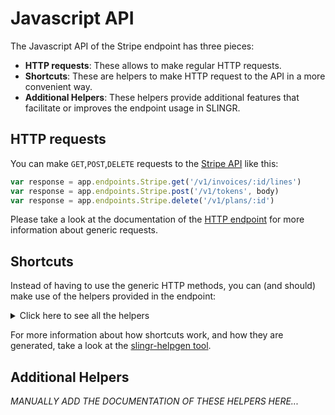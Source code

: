 # Javascript API

The Javascript API of the Stripe endpoint has three pieces:

- **HTTP requests**: These allows to make regular HTTP requests.
- **Shortcuts**: These are helpers to make HTTP request to the API in a more convenient way.
- **Additional Helpers**: These helpers provide additional features that facilitate or improves the endpoint usage in SLINGR.

## HTTP requests
You can make `GET`,`POST`,`DELETE` requests to the [Stripe API](API_URL_HERE) like this:
```javascript
var response = app.endpoints.Stripe.get('/v1/invoices/:id/lines')
var response = app.endpoints.Stripe.post('/v1/tokens', body)
var response = app.endpoints.Stripe.delete('/v1/plans/:id')
```

Please take a look at the documentation of the [HTTP endpoint](https://github.com/slingr-stack/http-endpoint#javascript-api)
for more information about generic requests.

## Shortcuts

Instead of having to use the generic HTTP methods, you can (and should) make use of the helpers provided in the endpoint:
<details>
    <summary>Click here to see all the helpers</summary>

<br>

* API URL: '/v1/balance'
* HTTP Method: 'GET'
* More info: https://stripe.com/docs/api/balance
```javascript
app.endpoints.Stripe.coreResources.balance.get()
```
---
* API URL: '/v1/balance_transactions/:id'
* HTTP Method: 'GET'
```javascript
app.endpoints.Stripe.coreResources.balanceTransactions.get(id)
```
---
* API URL: '/v1/balance_transactions'
* HTTP Method: 'GET'
```javascript
app.endpoints.Stripe.coreResources.balanceTransactions.get()
```
---
* API URL: '/v1/charges/:id'
* HTTP Method: 'GET'
```javascript
app.endpoints.Stripe.coreResources.charges.get(id)
```
---
* API URL: '/v1/charges'
* HTTP Method: 'GET'
```javascript
app.endpoints.Stripe.coreResources.charges.get()
```
---
* API URL: '/v1/customers/:id'
* HTTP Method: 'GET'
```javascript
app.endpoints.Stripe.coreResources.customers.get(id)
```
---
* API URL: '/v1/customers'
* HTTP Method: 'GET'
```javascript
app.endpoints.Stripe.coreResources.customers.get()
```
---
* API URL: '/v1/disputes/:id'
* HTTP Method: 'GET'
```javascript
app.endpoints.Stripe.coreResources.disputes.get(id)
```
---
* API URL: '/v1/disputes'
* HTTP Method: 'GET'
```javascript
app.endpoints.Stripe.coreResources.disputes.get()
```
---
* API URL: '/v1/events/:id'
* HTTP Method: 'GET'
```javascript
app.endpoints.Stripe.coreResources.events.get(id)
```
---
* API URL: '/v1/events'
* HTTP Method: 'GET'
```javascript
app.endpoints.Stripe.coreResources.events.get()
```
---
* API URL: '/v1/files/:id'
* HTTP Method: 'GET'
```javascript
app.endpoints.Stripe.coreResources.files.get(id)
```
---
* API URL: '/v1/files'
* HTTP Method: 'GET'
```javascript
app.endpoints.Stripe.coreResources.files.get()
```
---
* API URL: '/v1/file_links/:id'
* HTTP Method: 'GET'
```javascript
app.endpoints.Stripe.coreResources.fileLinks.get(id)
```
---
* API URL: '/v1/file_links'
* HTTP Method: 'GET'
```javascript
app.endpoints.Stripe.coreResources.fileLinks.get()
```
---
* API URL: '/v1/payment_intents/:id'
* HTTP Method: 'GET'
```javascript
app.endpoints.Stripe.coreResources.paymentIntents.get(id)
```
---
* API URL: '/v1/payment_intents'
* HTTP Method: 'GET'
```javascript
app.endpoints.Stripe.coreResources.paymentIntents.get()
```
---
* API URL: '/v1/setup_intents/:id'
* HTTP Method: 'GET'
```javascript
app.endpoints.Stripe.coreResources.setupIntents.get(id)
```
---
* API URL: '/v1/setup_intents'
* HTTP Method: 'GET'
```javascript
app.endpoints.Stripe.coreResources.setupIntents.get()
```
---
* API URL: '/v1/payouts/:id'
* HTTP Method: 'GET'
```javascript
app.endpoints.Stripe.coreResources.payouts.get(id)
```
---
* API URL: '/v1/payouts'
* HTTP Method: 'GET'
```javascript
app.endpoints.Stripe.coreResources.payouts.get()
```
---
* API URL: '/v1/products/:id'
* HTTP Method: 'GET'
```javascript
app.endpoints.Stripe.coreResources.products.get(id)
```
---
* API URL: '/v1/products'
* HTTP Method: 'GET'
```javascript
app.endpoints.Stripe.coreResources.products.get()
```
---
* API URL: '/v1/refunds/:id'
* HTTP Method: 'GET'
```javascript
app.endpoints.Stripe.coreResources.refunds.get(id)
```
---
* API URL: '/v1/refunds'
* HTTP Method: 'GET'
```javascript
app.endpoints.Stripe.coreResources.refunds.get()
```
---
* API URL: '/v1/tokens/:id'
* HTTP Method: 'GET'
```javascript
app.endpoints.Stripe.coreResources.tokens.get(id)
```
---
* API URL: '/v1/payment_methods/:id'
* HTTP Method: 'GET'
```javascript
app.endpoints.Stripe.paymentMethods.paymentMethods.get(id)
```
---
* API URL: '/v1/payment_methods'
* HTTP Method: 'GET'
```javascript
app.endpoints.Stripe.paymentMethods.paymentMethods.get()
```
---
* API URL: '/v1/customers/:id/sources/:id'
* HTTP Method: 'GET'
```javascript
app.endpoints.Stripe.paymentMethods.customers.sources.get(id, id)
```
---
* API URL: '/v1/customers/:id/sources?object=card'
* HTTP Method: 'GET'
```javascript
app.endpoints.Stripe.paymentMethods.customers.sources.get(id)
```
---
* API URL: '/v1/sources/:id'
* HTTP Method: 'GET'
```javascript
app.endpoints.Stripe.paymentMethods.sources.get(id)
```
---
* API URL: '/v1/checkout/sessions/:id'
* HTTP Method: 'GET'
```javascript
app.endpoints.Stripe.checkout.checkout.sessions.get(id)
```
---
* API URL: '/v1/coupons/:id'
* HTTP Method: 'GET'
```javascript
app.endpoints.Stripe.billing.coupons.get(id)
```
---
* API URL: '/v1/coupons'
* HTTP Method: 'GET'
```javascript
app.endpoints.Stripe.billing.coupons.get()
```
---
* API URL: '/v1/credit_notes/:id'
* HTTP Method: 'GET'
```javascript
app.endpoints.Stripe.billing.creditNotes.get(id)
```
---
* API URL: '/v1/credit_notes'
* HTTP Method: 'GET'
```javascript
app.endpoints.Stripe.billing.creditNotes.get()
```
---
* API URL: '/v1/customers/:customer/balance_transactions/:transaction'
* HTTP Method: 'GET'
```javascript
app.endpoints.Stripe.billing.customers.balanceTransactions.get(customer, transaction)
```
---
* API URL: '/v1/customers/:customer/balance_transactions'
* HTTP Method: 'GET'
```javascript
app.endpoints.Stripe.billing.customers.balanceTransactions.get(customer)
```
---
* API URL: '/v1/customers/:id/tax_ids/:id'
* HTTP Method: 'GET'
```javascript
app.endpoints.Stripe.billing.customers.taxIds.get(id, id)
```
---
* API URL: '/v1/customers/:id/tax_ids'
* HTTP Method: 'GET'
```javascript
app.endpoints.Stripe.billing.customers.taxIds.get(id)
```
---
* API URL: '/v1/invoices/:id'
* HTTP Method: 'GET'
```javascript
app.endpoints.Stripe.billing.invoices.get(id)
```
---
* API URL: '/v1/invoices/:id/lines'
* HTTP Method: 'GET'
```javascript
app.endpoints.Stripe.billing.invoices.lines.get(id)
```
---
* API URL: '/v1/invoices/upcoming'
* HTTP Method: 'GET'
```javascript
app.endpoints.Stripe.billing.invoices.upcoming.get()
```
---
* API URL: '/v1/invoices/upcoming/lines'
* HTTP Method: 'GET'
```javascript
app.endpoints.Stripe.billing.invoices.upcoming.lines.get()
```
---
* API URL: '/v1/invoices'
* HTTP Method: 'GET'
```javascript
app.endpoints.Stripe.billing.invoices.get()
```
---
* API URL: '/v1/invoiceitems/:id'
* HTTP Method: 'GET'
```javascript
app.endpoints.Stripe.billing.invoiceitems.get(id)
```
---
* API URL: '/v1/invoiceitems'
* HTTP Method: 'GET'
```javascript
app.endpoints.Stripe.billing.invoiceitems.get()
```
---
* API URL: '/v1/plans/:id'
* HTTP Method: 'GET'
```javascript
app.endpoints.Stripe.billing.plans.get(id)
```
---
* API URL: '/v1/plans'
* HTTP Method: 'GET'
```javascript
app.endpoints.Stripe.billing.plans.get()
```
---
* API URL: '/v1/products/:id'
* HTTP Method: 'GET'
```javascript
app.endpoints.Stripe.billing.products.get(id)
```
---
* API URL: '/v1/products'
* HTTP Method: 'GET'
```javascript
app.endpoints.Stripe.billing.products.get()
```
---
* API URL: '/v1/subscriptions/:id'
* HTTP Method: 'GET'
```javascript
app.endpoints.Stripe.billing.subscriptions.get(id)
```
---
* API URL: '/v1/subscriptions'
* HTTP Method: 'GET'
```javascript
app.endpoints.Stripe.billing.subscriptions.get()
```
---
* API URL: '/v1/subscription_items/:id'
* HTTP Method: 'GET'
```javascript
app.endpoints.Stripe.billing.subscriptionItems.get(id)
```
---
* API URL: '/v1/subscription_items'
* HTTP Method: 'GET'
```javascript
app.endpoints.Stripe.billing.subscriptionItems.get()
```
---
* API URL: '/v1/subscription_schedules/:id'
* HTTP Method: 'GET'
```javascript
app.endpoints.Stripe.billing.subscriptionSchedules.get(id)
```
---
* API URL: '/v1/subscription_schedules'
* HTTP Method: 'GET'
```javascript
app.endpoints.Stripe.billing.subscriptionSchedules.get()
```
---
* API URL: '/v1/tax_rates/:id'
* HTTP Method: 'GET'
```javascript
app.endpoints.Stripe.billing.taxRates.get(id)
```
---
* API URL: '/v1/tax_rates'
* HTTP Method: 'GET'
```javascript
app.endpoints.Stripe.billing.taxRates.get()
```
---
* API URL: '/v1/subscription_items/:id/usage_record_summaries'
* HTTP Method: 'GET'
```javascript
app.endpoints.Stripe.billing.subscriptionItems.usageRecordSummaries.get(id)
```
---
* API URL: '/v1/accounts/:id'
* HTTP Method: 'GET'
```javascript
app.endpoints.Stripe.connect.accounts.get(id)
```
---
* API URL: '/v1/accounts'
* HTTP Method: 'GET'
```javascript
app.endpoints.Stripe.connect.accounts.get()
```
---
* API URL: '/v1/application_fees/:id'
* HTTP Method: 'GET'
```javascript
app.endpoints.Stripe.connect.applicationFees.get(id)
```
---
* API URL: '/v1/application_fees'
* HTTP Method: 'GET'
```javascript
app.endpoints.Stripe.connect.applicationFees.get()
```
---
* API URL: '/v1/application_fees/:id/refunds/:id'
* HTTP Method: 'GET'
```javascript
app.endpoints.Stripe.connect.applicationFees.refunds.get(id, id)
```
---
* API URL: '/v1/application_fees/:id/refunds'
* HTTP Method: 'GET'
```javascript
app.endpoints.Stripe.connect.applicationFees.refunds.get(id)
```
---
* API URL: '/v1/accounts/:id/capabilities'
* HTTP Method: 'GET'
```javascript
app.endpoints.Stripe.connect.accounts.capabilities.get(id)
```
---
* API URL: '/v1/country_specs'
* HTTP Method: 'GET'
```javascript
app.endpoints.Stripe.connect.countrySpecs.get()
```
---
* API URL: '/v1/country_specs/:id'
* HTTP Method: 'GET'
```javascript
app.endpoints.Stripe.connect.countrySpecs.get(id)
```
---
* API URL: '/v1/accounts/:id/external_accounts/:id'
* HTTP Method: 'GET'
```javascript
app.endpoints.Stripe.connect.accounts.externalAccounts.get(id, id)
```
---
* API URL: '/v1/accounts/:id/external_accounts?object=bank_account'
* HTTP Method: 'GET'
```javascript
app.endpoints.Stripe.connect.accounts.externalAccounts.get(id)
```
---
* API URL: '/v1/accounts/:id/external_accounts/:id'
* HTTP Method: 'GET'
```javascript
app.endpoints.Stripe.connect.accounts.externalAccounts.get(id, id)
```
---
* API URL: '/v1/accounts/:id/external_accounts?object=card'
* HTTP Method: 'GET'
```javascript
app.endpoints.Stripe.connect.accounts.externalAccounts.get(id)
```
---
* API URL: '/v1/topups/:id'
* HTTP Method: 'GET'
```javascript
app.endpoints.Stripe.connect.topups.get(id)
```
---
* API URL: '/v1/topups'
* HTTP Method: 'GET'
```javascript
app.endpoints.Stripe.connect.topups.get()
```
---
* API URL: '/v1/transfers/:id'
* HTTP Method: 'GET'
```javascript
app.endpoints.Stripe.connect.transfers.get(id)
```
---
* API URL: '/v1/transfers'
* HTTP Method: 'GET'
```javascript
app.endpoints.Stripe.connect.transfers.get()
```
---
* API URL: '/v1/transfers/:id/reversals/:id'
* HTTP Method: 'GET'
```javascript
app.endpoints.Stripe.connect.transfers.reversals.get(id, id)
```
---
* API URL: '/v1/transfers/:id/reversals'
* HTTP Method: 'GET'
```javascript
app.endpoints.Stripe.connect.transfers.reversals.get(id)
```
---
* API URL: '/v1/radar/early_fraud_warnings/:id'
* HTTP Method: 'GET'
```javascript
app.endpoints.Stripe.fraud.radar.earlyFraudWarnings.get(id)
```
---
* API URL: '/v1/radar/early_fraud_warnings'
* HTTP Method: 'GET'
```javascript
app.endpoints.Stripe.fraud.radar.earlyFraudWarnings.get()
```
---
* API URL: '/v1/reviews/:id'
* HTTP Method: 'GET'
```javascript
app.endpoints.Stripe.fraud.reviews.get(id)
```
---
* API URL: '/v1/reviews'
* HTTP Method: 'GET'
```javascript
app.endpoints.Stripe.fraud.reviews.get()
```
---
* API URL: '/v1/radar/value_lists/:id'
* HTTP Method: 'GET'
```javascript
app.endpoints.Stripe.fraud.radar.valueLists.get(id)
```
---
* API URL: '/v1/radar/value_lists'
* HTTP Method: 'GET'
```javascript
app.endpoints.Stripe.fraud.radar.valueLists.get()
```
---
* API URL: '/v1/radar/value_list_items/:id'
* HTTP Method: 'GET'
```javascript
app.endpoints.Stripe.fraud.radar.valueListItems.get(id)
```
---
* API URL: '/v1/radar/value_list_items'
* HTTP Method: 'GET'
```javascript
app.endpoints.Stripe.fraud.radar.valueListItems.get()
```
---
* API URL: '/v1/issuing/authorizations/:id'
* HTTP Method: 'GET'
```javascript
app.endpoints.Stripe.issuing.issuing.authorizations.get(id)
```
---
* API URL: '/v1/issuing/authorizations'
* HTTP Method: 'GET'
```javascript
app.endpoints.Stripe.issuing.issuing.authorizations.get()
```
---
* API URL: '/v1/issuing/cardholders/:id'
* HTTP Method: 'GET'
```javascript
app.endpoints.Stripe.issuing.issuing.cardholders.get(id)
```
---
* API URL: '/v1/issuing/cardholders'
* HTTP Method: 'GET'
```javascript
app.endpoints.Stripe.issuing.issuing.cardholders.get()
```
---
* API URL: '/v1/issuing/cards/:id'
* HTTP Method: 'GET'
```javascript
app.endpoints.Stripe.issuing.issuing.cards.get(id)
```
---
* API URL: '/v1/issuing/cards/:id/details'
* HTTP Method: 'GET'
```javascript
app.endpoints.Stripe.issuing.issuing.cards.details.get(id)
```
---
* API URL: '/v1/issuing/cards'
* HTTP Method: 'GET'
```javascript
app.endpoints.Stripe.issuing.issuing.cards.get()
```
---
* API URL: '/v1/issuing/disputes/:id'
* HTTP Method: 'GET'
```javascript
app.endpoints.Stripe.issuing.issuing.disputes.get(id)
```
---
* API URL: '/v1/issuing/disputes'
* HTTP Method: 'GET'
```javascript
app.endpoints.Stripe.issuing.issuing.disputes.get()
```
---
* API URL: '/v1/issuing/transactions/:id'
* HTTP Method: 'GET'
```javascript
app.endpoints.Stripe.issuing.issuing.transactions.get(id)
```
---
* API URL: '/v1/issuing/transactions'
* HTTP Method: 'GET'
```javascript
app.endpoints.Stripe.issuing.issuing.transactions.get()
```
---
* API URL: '/v1/terminal/locations/:id'
* HTTP Method: 'GET'
```javascript
app.endpoints.Stripe.terminal.terminal.locations.get(id)
```
---
* API URL: '/v1/terminal/locations'
* HTTP Method: 'GET'
```javascript
app.endpoints.Stripe.terminal.terminal.locations.get()
```
---
* API URL: '/v1/terminal/readers/:id'
* HTTP Method: 'GET'
```javascript
app.endpoints.Stripe.terminal.terminal.readers.get(id)
```
---
* API URL: '/v1/terminal/readers'
* HTTP Method: 'GET'
```javascript
app.endpoints.Stripe.terminal.terminal.readers.get()
```
---
* API URL: '/v1/orders/:id'
* HTTP Method: 'GET'
```javascript
app.endpoints.Stripe.orders.orders.get(id)
```
---
* API URL: '/v1/orders'
* HTTP Method: 'GET'
```javascript
app.endpoints.Stripe.orders.orders.get()
```
---
* API URL: '/v1/order_returns/:id'
* HTTP Method: 'GET'
```javascript
app.endpoints.Stripe.orders.orderReturns.get(id)
```
---
* API URL: '/v1/order_returns'
* HTTP Method: 'GET'
```javascript
app.endpoints.Stripe.orders.orderReturns.get()
```
---
* API URL: '/v1/skus/:id'
* HTTP Method: 'GET'
```javascript
app.endpoints.Stripe.orders.skus.get(id)
```
---
* API URL: '/v1/skus'
* HTTP Method: 'GET'
```javascript
app.endpoints.Stripe.orders.skus.get()
```
---
* API URL: '/v1/sigma/scheduled_query_runs/:id'
* HTTP Method: 'GET'
```javascript
app.endpoints.Stripe.sigma.sigma.scheduledQueryRuns.get(id)
```
---
* API URL: '/v1/sigma/scheduled_query_runs'
* HTTP Method: 'GET'
```javascript
app.endpoints.Stripe.sigma.sigma.scheduledQueryRuns.get()
```
---
* API URL: '/v1/webhook_endpoints/:id'
* HTTP Method: 'GET'
```javascript
app.endpoints.Stripe.webhooks.webhookEndpoints.get(id)
```
---
* API URL: '/v1/webhook_endpoints'
* HTTP Method: 'GET'
```javascript
app.endpoints.Stripe.webhooks.webhookEndpoints.get()
```
---
* API URL: '/v1/charges'
* HTTP Method: 'POST'
```javascript
app.endpoints.Stripe.coreResources.charges.post(body)
```
---
* API URL: '/v1/charges/:id'
* HTTP Method: 'POST'
```javascript
app.endpoints.Stripe.coreResources.charges.post(id, body)
```
---
* API URL: '/v1/charges/:id/capture'
* HTTP Method: 'POST'
```javascript
app.endpoints.Stripe.coreResources.charges.capture.post(id, body)
```
---
* API URL: '/v1/customers'
* HTTP Method: 'POST'
```javascript
app.endpoints.Stripe.coreResources.customers.post(body)
```
---
* API URL: '/v1/customers/:id'
* HTTP Method: 'POST'
```javascript
app.endpoints.Stripe.coreResources.customers.post(id, body)
```
---
* API URL: '/v1/disputes/:id'
* HTTP Method: 'POST'
```javascript
app.endpoints.Stripe.coreResources.disputes.post(id, body)
```
---
* API URL: '/v1/disputes/:id/close'
* HTTP Method: 'POST'
```javascript
app.endpoints.Stripe.coreResources.disputes.close.post(id, body)
```
---
* API URL: '/v1/file_links'
* HTTP Method: 'POST'
```javascript
app.endpoints.Stripe.coreResources.fileLinks.post(body)
```
---
* API URL: '/v1/file_links/:id'
* HTTP Method: 'POST'
```javascript
app.endpoints.Stripe.coreResources.fileLinks.post(id, body)
```
---
* API URL: '/v1/payment_intents'
* HTTP Method: 'POST'
```javascript
app.endpoints.Stripe.coreResources.paymentIntents.post(body)
```
---
* API URL: '/v1/payment_intents/:id'
* HTTP Method: 'POST'
```javascript
app.endpoints.Stripe.coreResources.paymentIntents.post(id, body)
```
---
* API URL: '/v1/payment_intents/:id/confirm'
* HTTP Method: 'POST'
```javascript
app.endpoints.Stripe.coreResources.paymentIntents.confirm.post(id, body)
```
---
* API URL: '/v1/payment_intents/:id/capture'
* HTTP Method: 'POST'
```javascript
app.endpoints.Stripe.coreResources.paymentIntents.capture.post(id, body)
```
---
* API URL: '/v1/payment_intents/:id/cancel'
* HTTP Method: 'POST'
```javascript
app.endpoints.Stripe.coreResources.paymentIntents.cancel.post(id, body)
```
---
* API URL: '/v1/setup_intents'
* HTTP Method: 'POST'
```javascript
app.endpoints.Stripe.coreResources.setupIntents.post(body)
```
---
* API URL: '/v1/setup_intents/:id'
* HTTP Method: 'POST'
```javascript
app.endpoints.Stripe.coreResources.setupIntents.post(id, body)
```
---
* API URL: '/v1/setup_intents/:id/confirm'
* HTTP Method: 'POST'
```javascript
app.endpoints.Stripe.coreResources.setupIntents.confirm.post(id, body)
```
---
* API URL: '/v1/setup_intents/:id/cancel'
* HTTP Method: 'POST'
```javascript
app.endpoints.Stripe.coreResources.setupIntents.cancel.post(id, body)
```
---
* API URL: '/v1/payouts'
* HTTP Method: 'POST'
```javascript
app.endpoints.Stripe.coreResources.payouts.post(body)
```
---
* API URL: '/v1/payouts/:id'
* HTTP Method: 'POST'
```javascript
app.endpoints.Stripe.coreResources.payouts.post(id, body)
```
---
* API URL: '/v1/payouts/:id/cancel'
* HTTP Method: 'POST'
```javascript
app.endpoints.Stripe.coreResources.payouts.cancel.post(id, body)
```
---
* API URL: '/v1/products'
* HTTP Method: 'POST'
```javascript
app.endpoints.Stripe.coreResources.products.post(body)
```
---
* API URL: '/v1/products/:id'
* HTTP Method: 'POST'
```javascript
app.endpoints.Stripe.coreResources.products.post(id, body)
```
---
* API URL: '/v1/refunds'
* HTTP Method: 'POST'
```javascript
app.endpoints.Stripe.coreResources.refunds.post(body)
```
---
* API URL: '/v1/refunds/:id'
* HTTP Method: 'POST'
```javascript
app.endpoints.Stripe.coreResources.refunds.post(id, body)
```
---
* API URL: '/v1/tokens'
* HTTP Method: 'POST'
```javascript
app.endpoints.Stripe.coreResources.tokens.post(body)
```
---
* API URL: '/v1/tokens'
* HTTP Method: 'POST'
```javascript
app.endpoints.Stripe.coreResources.tokens.post(body)
```
---
* API URL: '/v1/tokens'
* HTTP Method: 'POST'
```javascript
app.endpoints.Stripe.coreResources.tokens.post(body)
```
---
* API URL: '/v1/tokens'
* HTTP Method: 'POST'
```javascript
app.endpoints.Stripe.coreResources.tokens.post(body)
```
---
* API URL: '/v1/tokens'
* HTTP Method: 'POST'
```javascript
app.endpoints.Stripe.coreResources.tokens.post(body)
```
---
* API URL: '/v1/payment_methods'
* HTTP Method: 'POST'
```javascript
app.endpoints.Stripe.paymentMethods.paymentMethods.post(body)
```
---
* API URL: '/v1/payment_methods/:id'
* HTTP Method: 'POST'
```javascript
app.endpoints.Stripe.paymentMethods.paymentMethods.post(id, body)
```
---
* API URL: '/v1/payment_methods/:id/attach'
* HTTP Method: 'POST'
```javascript
app.endpoints.Stripe.paymentMethods.paymentMethods.attach.post(id, body)
```
---
* API URL: '/v1/payment_methods/:id/detach'
* HTTP Method: 'POST'
```javascript
app.endpoints.Stripe.paymentMethods.paymentMethods.detach.post(id, body)
```
---
* API URL: '/v1/customers/:id/sources'
* HTTP Method: 'POST'
```javascript
app.endpoints.Stripe.paymentMethods.customers.sources.post(id, body)
```
---
* API URL: '/v1/customers/:id/sources/:id'
* HTTP Method: 'POST'
```javascript
app.endpoints.Stripe.paymentMethods.customers.sources.post(id, id, body)
```
---
* API URL: '/v1/customers/:id/sources/:id/verify'
* HTTP Method: 'POST'
```javascript
app.endpoints.Stripe.paymentMethods.customers.sources.verify.post(id, id, body)
```
---
* API URL: '/v1/sources'
* HTTP Method: 'POST'
```javascript
app.endpoints.Stripe.paymentMethods.sources.post(body)
```
---
* API URL: '/v1/sources/:id'
* HTTP Method: 'POST'
```javascript
app.endpoints.Stripe.paymentMethods.sources.post(id, body)
```
---
* API URL: '/v1/customers/:id/sources'
* HTTP Method: 'POST'
```javascript
app.endpoints.Stripe.paymentMethods.customers.sources.post(id, body)
```
---
* API URL: '/v1/checkout/sessions'
* HTTP Method: 'POST'
```javascript
app.endpoints.Stripe.checkout.checkout.sessions.post(body)
```
---
* API URL: '/v1/coupons'
* HTTP Method: 'POST'
```javascript
app.endpoints.Stripe.billing.coupons.post(body)
```
---
* API URL: '/v1/coupons/:id'
* HTTP Method: 'POST'
```javascript
app.endpoints.Stripe.billing.coupons.post(id, body)
```
---
* API URL: '/v1/credit_notes'
* HTTP Method: 'POST'
```javascript
app.endpoints.Stripe.billing.creditNotes.post(body)
```
---
* API URL: '/v1/credit_notes/:id'
* HTTP Method: 'POST'
```javascript
app.endpoints.Stripe.billing.creditNotes.post(id, body)
```
---
* API URL: '/v1/credit_notes/:id/void'
* HTTP Method: 'POST'
```javascript
app.endpoints.Stripe.billing.creditNotes.void.post(id, body)
```
---
* API URL: '/v1/customers/:customer/balance_transactions'
* HTTP Method: 'POST'
```javascript
app.endpoints.Stripe.billing.customers.balanceTransactions.post(customer, body)
```
---
* API URL: '/v1/customers/:customer/balance_transactions/:transaction'
* HTTP Method: 'POST'
```javascript
app.endpoints.Stripe.billing.customers.balanceTransactions.post(customer, transaction, body)
```
---
* API URL: '/v1/customers/:id/tax_ids'
* HTTP Method: 'POST'
```javascript
app.endpoints.Stripe.billing.customers.taxIds.post(id, body)
```
---
* API URL: '/v1/invoices'
* HTTP Method: 'POST'
```javascript
app.endpoints.Stripe.billing.invoices.post(body)
```
---
* API URL: '/v1/invoices/:id'
* HTTP Method: 'POST'
```javascript
app.endpoints.Stripe.billing.invoices.post(id, body)
```
---
* API URL: '/v1/invoices/:id/finalize'
* HTTP Method: 'POST'
```javascript
app.endpoints.Stripe.billing.invoices.finalize.post(id, body)
```
---
* API URL: '/v1/invoices/:id/pay'
* HTTP Method: 'POST'
```javascript
app.endpoints.Stripe.billing.invoices.pay.post(id, body)
```
---
* API URL: '/v1/invoices/:id/send'
* HTTP Method: 'POST'
```javascript
app.endpoints.Stripe.billing.invoices.send.post(id, body)
```
---
* API URL: '/v1/invoices/:id/void'
* HTTP Method: 'POST'
```javascript
app.endpoints.Stripe.billing.invoices.void.post(id, body)
```
---
* API URL: '/v1/invoices/:id/mark_uncollectible'
* HTTP Method: 'POST'
```javascript
app.endpoints.Stripe.billing.invoices.markUncollectible.post(id, body)
```
---
* API URL: '/v1/invoiceitems'
* HTTP Method: 'POST'
```javascript
app.endpoints.Stripe.billing.invoiceitems.post(body)
```
---
* API URL: '/v1/invoiceitems/:id'
* HTTP Method: 'POST'
```javascript
app.endpoints.Stripe.billing.invoiceitems.post(id, body)
```
---
* API URL: '/v1/plans'
* HTTP Method: 'POST'
```javascript
app.endpoints.Stripe.billing.plans.post(body)
```
---
* API URL: '/v1/plans/:id'
* HTTP Method: 'POST'
```javascript
app.endpoints.Stripe.billing.plans.post(id, body)
```
---
* API URL: '/v1/products'
* HTTP Method: 'POST'
```javascript
app.endpoints.Stripe.billing.products.post(body)
```
---
* API URL: '/v1/products/:id'
* HTTP Method: 'POST'
```javascript
app.endpoints.Stripe.billing.products.post(id, body)
```
---
* API URL: '/v1/subscriptions'
* HTTP Method: 'POST'
```javascript
app.endpoints.Stripe.billing.subscriptions.post(body)
```
---
* API URL: '/v1/subscriptions/:id'
* HTTP Method: 'POST'
```javascript
app.endpoints.Stripe.billing.subscriptions.post(id, body)
```
---
* API URL: '/v1/subscription_items'
* HTTP Method: 'POST'
```javascript
app.endpoints.Stripe.billing.subscriptionItems.post(body)
```
---
* API URL: '/v1/subscription_items/:id'
* HTTP Method: 'POST'
```javascript
app.endpoints.Stripe.billing.subscriptionItems.post(id, body)
```
---
* API URL: '/v1/subscription_schedules'
* HTTP Method: 'POST'
```javascript
app.endpoints.Stripe.billing.subscriptionSchedules.post(body)
```
---
* API URL: '/v1/subscription_schedules/:id'
* HTTP Method: 'POST'
```javascript
app.endpoints.Stripe.billing.subscriptionSchedules.post(id, body)
```
---
* API URL: '/v1/subscription_schedules/:id/cancel'
* HTTP Method: 'POST'
```javascript
app.endpoints.Stripe.billing.subscriptionSchedules.cancel.post(id, body)
```
---
* API URL: '/v1/subscription_schedules/:id/release'
* HTTP Method: 'POST'
```javascript
app.endpoints.Stripe.billing.subscriptionSchedules.release.post(id, body)
```
---
* API URL: '/v1/tax_rates'
* HTTP Method: 'POST'
```javascript
app.endpoints.Stripe.billing.taxRates.post(body)
```
---
* API URL: '/v1/tax_rates/:id'
* HTTP Method: 'POST'
```javascript
app.endpoints.Stripe.billing.taxRates.post(id, body)
```
---
* API URL: '/v1/subscription_items/:id/usage_records'
* HTTP Method: 'POST'
```javascript
app.endpoints.Stripe.billing.subscriptionItems.usageRecords.post(id, body)
```
---
* API URL: '/v1/accounts'
* HTTP Method: 'POST'
```javascript
app.endpoints.Stripe.connect.accounts.post(body)
```
---
* API URL: '/v1/accounts/:id'
* HTTP Method: 'POST'
```javascript
app.endpoints.Stripe.connect.accounts.post(id, body)
```
---
* API URL: '/v1/accounts/:id/reject'
* HTTP Method: 'POST'
```javascript
app.endpoints.Stripe.connect.accounts.reject.post(id, body)
```
---
* API URL: '/v1/accounts/:id/login_links'
* HTTP Method: 'POST'
```javascript
app.endpoints.Stripe.connect.accounts.loginLinks.post(id, body)
```
---
* API URL: '/v1/account_links'
* HTTP Method: 'POST'
```javascript
app.endpoints.Stripe.connect.accountLinks.post(body)
```
---
* API URL: '/v1/application_fees/:id/refunds'
* HTTP Method: 'POST'
```javascript
app.endpoints.Stripe.connect.applicationFees.refunds.post(id, body)
```
---
* API URL: '/v1/application_fees/:id/refunds/:id'
* HTTP Method: 'POST'
```javascript
app.endpoints.Stripe.connect.applicationFees.refunds.post(id, id, body)
```
---
* API URL: '/v1/accounts/:id/capabilities/:id'
* HTTP Method: 'POST'
```javascript
app.endpoints.Stripe.connect.accounts.capabilities.post(id, id, body)
```
---
* API URL: '/v1/accounts/:id/capabilities/:id'
* HTTP Method: 'POST'
```javascript
app.endpoints.Stripe.connect.accounts.capabilities.post(id, id, body)
```
---
* API URL: '/v1/accounts/:id/external_accounts'
* HTTP Method: 'POST'
```javascript
app.endpoints.Stripe.connect.accounts.externalAccounts.post(id, body)
```
---
* API URL: '/v1/accounts/:id/external_accounts/:id'
* HTTP Method: 'POST'
```javascript
app.endpoints.Stripe.connect.accounts.externalAccounts.post(id, id, body)
```
---
* API URL: '/v1/accounts/:id/external_accounts'
* HTTP Method: 'POST'
```javascript
app.endpoints.Stripe.connect.accounts.externalAccounts.post(id, body)
```
---
* API URL: '/v1/accounts/:id/external_accounts/:id'
* HTTP Method: 'POST'
```javascript
app.endpoints.Stripe.connect.accounts.externalAccounts.post(id, id, body)
```
---
* API URL: '/v1/topups'
* HTTP Method: 'POST'
```javascript
app.endpoints.Stripe.connect.topups.post(body)
```
---
* API URL: '/v1/topups/:id'
* HTTP Method: 'POST'
```javascript
app.endpoints.Stripe.connect.topups.post(id, body)
```
---
* API URL: '/v1/topups/:id/cancel'
* HTTP Method: 'POST'
```javascript
app.endpoints.Stripe.connect.topups.cancel.post(id, body)
```
---
* API URL: '/v1/transfers'
* HTTP Method: 'POST'
```javascript
app.endpoints.Stripe.connect.transfers.post(body)
```
---
* API URL: '/v1/transfers/:id'
* HTTP Method: 'POST'
```javascript
app.endpoints.Stripe.connect.transfers.post(id, body)
```
---
* API URL: '/v1/transfers/:id/reversals'
* HTTP Method: 'POST'
```javascript
app.endpoints.Stripe.connect.transfers.reversals.post(id, body)
```
---
* API URL: '/v1/transfers/:id/reversals/:id'
* HTTP Method: 'POST'
```javascript
app.endpoints.Stripe.connect.transfers.reversals.post(id, id, body)
```
---
* API URL: '/v1/reviews/:id/approve'
* HTTP Method: 'POST'
```javascript
app.endpoints.Stripe.fraud.reviews.approve.post(id, body)
```
---
* API URL: '/v1/radar/value_lists'
* HTTP Method: 'POST'
```javascript
app.endpoints.Stripe.fraud.radar.valueLists.post(body)
```
---
* API URL: '/v1/radar/value_lists/:id'
* HTTP Method: 'POST'
```javascript
app.endpoints.Stripe.fraud.radar.valueLists.post(id, body)
```
---
* API URL: '/v1/radar/value_list_items'
* HTTP Method: 'POST'
```javascript
app.endpoints.Stripe.fraud.radar.valueListItems.post(body)
```
---
* API URL: '/v1/issuing/authorizations/:id'
* HTTP Method: 'POST'
```javascript
app.endpoints.Stripe.issuing.issuing.authorizations.post(id, body)
```
---
* API URL: '/v1/issuing/authorizations/:id/approve'
* HTTP Method: 'POST'
```javascript
app.endpoints.Stripe.issuing.issuing.authorizations.approve.post(id, body)
```
---
* API URL: '/v1/issuing/authorizations/:id/decline'
* HTTP Method: 'POST'
```javascript
app.endpoints.Stripe.issuing.issuing.authorizations.decline.post(id, body)
```
---
* API URL: '/v1/issuing/cardholders'
* HTTP Method: 'POST'
```javascript
app.endpoints.Stripe.issuing.issuing.cardholders.post(body)
```
---
* API URL: '/v1/issuing/cardholders/:id'
* HTTP Method: 'POST'
```javascript
app.endpoints.Stripe.issuing.issuing.cardholders.post(id, body)
```
---
* API URL: '/v1/issuing/cards'
* HTTP Method: 'POST'
```javascript
app.endpoints.Stripe.issuing.issuing.cards.post(body)
```
---
* API URL: '/v1/issuing/cards/:id'
* HTTP Method: 'POST'
```javascript
app.endpoints.Stripe.issuing.issuing.cards.post(id, body)
```
---
* API URL: '/v1/issuing/disputes'
* HTTP Method: 'POST'
```javascript
app.endpoints.Stripe.issuing.issuing.disputes.post(body)
```
---
* API URL: '/v1/issuing/disputes/:id'
* HTTP Method: 'POST'
```javascript
app.endpoints.Stripe.issuing.issuing.disputes.post(id, body)
```
---
* API URL: '/v1/issuing/transactions/:id'
* HTTP Method: 'POST'
```javascript
app.endpoints.Stripe.issuing.issuing.transactions.post(id, body)
```
---
* API URL: '/v1/terminal/connection_tokens'
* HTTP Method: 'POST'
```javascript
app.endpoints.Stripe.terminal.terminal.connectionTokens.post(body)
```
---
* API URL: '/v1/terminal/locations'
* HTTP Method: 'POST'
```javascript
app.endpoints.Stripe.terminal.terminal.locations.post(body)
```
---
* API URL: '/v1/terminal/locations/:id'
* HTTP Method: 'POST'
```javascript
app.endpoints.Stripe.terminal.terminal.locations.post(id, body)
```
---
* API URL: '/v1/terminal/readers'
* HTTP Method: 'POST'
```javascript
app.endpoints.Stripe.terminal.terminal.readers.post(body)
```
---
* API URL: '/v1/terminal/readers/:id'
* HTTP Method: 'POST'
```javascript
app.endpoints.Stripe.terminal.terminal.readers.post(id, body)
```
---
* API URL: '/v1/orders'
* HTTP Method: 'POST'
```javascript
app.endpoints.Stripe.orders.orders.post(body)
```
---
* API URL: '/v1/orders/:id'
* HTTP Method: 'POST'
```javascript
app.endpoints.Stripe.orders.orders.post(id, body)
```
---
* API URL: '/v1/orders/:id/pay'
* HTTP Method: 'POST'
```javascript
app.endpoints.Stripe.orders.orders.pay.post(id, body)
```
---
* API URL: '/v1/orders/:id/returns'
* HTTP Method: 'POST'
```javascript
app.endpoints.Stripe.orders.orders.returns.post(id, body)
```
---
* API URL: '/v1/skus'
* HTTP Method: 'POST'
```javascript
app.endpoints.Stripe.orders.skus.post(body)
```
---
* API URL: '/v1/skus/:id'
* HTTP Method: 'POST'
```javascript
app.endpoints.Stripe.orders.skus.post(id, body)
```
---
* API URL: '/v1/webhook_endpoints'
* HTTP Method: 'POST'
```javascript
app.endpoints.Stripe.webhooks.webhookEndpoints.post(body)
```
---
* API URL: '/v1/webhook_endpoints/:id'
* HTTP Method: 'POST'
```javascript
app.endpoints.Stripe.webhooks.webhookEndpoints.post(id, body)
```
---
* API URL: '/v1/customers/:id'
* HTTP Method: 'DELETE'
```javascript
app.endpoints.Stripe.coreResources.customers.delete(id)
```
---
* API URL: '/v1/products/:id'
* HTTP Method: 'DELETE'
```javascript
app.endpoints.Stripe.coreResources.products.delete(id)
```
---
* API URL: '/v1/customers/:id/sources/:id'
* HTTP Method: 'DELETE'
```javascript
app.endpoints.Stripe.paymentMethods.customers.sources.delete(id, id)
```
---
* API URL: '/v1/customers/:id/sources/:id'
* HTTP Method: 'DELETE'
```javascript
app.endpoints.Stripe.paymentMethods.customers.sources.delete(id, id)
```
---
* API URL: '/v1/coupons/:id'
* HTTP Method: 'DELETE'
```javascript
app.endpoints.Stripe.billing.coupons.delete(id)
```
---
* API URL: '/v1/customers/:id/tax_ids/:id'
* HTTP Method: 'DELETE'
```javascript
app.endpoints.Stripe.billing.customers.taxIds.delete(id, id)
```
---
* API URL: '/v1/customers/:id/discount'
* HTTP Method: 'DELETE'
```javascript
app.endpoints.Stripe.billing.customers.discount.delete(id)
```
---
* API URL: '/v1/subscriptions/:id/discount'
* HTTP Method: 'DELETE'
```javascript
app.endpoints.Stripe.billing.subscriptions.discount.delete(id)
```
---
* API URL: '/v1/invoices/:id'
* HTTP Method: 'DELETE'
```javascript
app.endpoints.Stripe.billing.invoices.delete(id)
```
---
* API URL: '/v1/invoiceitems/:id'
* HTTP Method: 'DELETE'
```javascript
app.endpoints.Stripe.billing.invoiceitems.delete(id)
```
---
* API URL: '/v1/plans/:id'
* HTTP Method: 'DELETE'
```javascript
app.endpoints.Stripe.billing.plans.delete(id)
```
---
* API URL: '/v1/products/:id'
* HTTP Method: 'DELETE'
```javascript
app.endpoints.Stripe.billing.products.delete(id)
```
---
* API URL: '/v1/subscriptions/:id'
* HTTP Method: 'DELETE'
```javascript
app.endpoints.Stripe.billing.subscriptions.delete(id)
```
---
* API URL: '/v1/subscription_items/:id'
* HTTP Method: 'DELETE'
```javascript
app.endpoints.Stripe.billing.subscriptionItems.delete(id)
```
---
* API URL: '/v1/accounts/:id'
* HTTP Method: 'DELETE'
```javascript
app.endpoints.Stripe.connect.accounts.delete(id)
```
---
* API URL: '/v1/accounts/:id/external_accounts/:id'
* HTTP Method: 'DELETE'
```javascript
app.endpoints.Stripe.connect.accounts.externalAccounts.delete(id, id)
```
---
* API URL: '/v1/accounts/:id/external_accounts/:id'
* HTTP Method: 'DELETE'
```javascript
app.endpoints.Stripe.connect.accounts.externalAccounts.delete(id, id)
```
---
* API URL: '/v1/radar/value_lists/:id'
* HTTP Method: 'DELETE'
```javascript
app.endpoints.Stripe.fraud.radar.valueLists.delete(id)
```
---
* API URL: '/v1/radar/value_list_items/:id'
* HTTP Method: 'DELETE'
```javascript
app.endpoints.Stripe.fraud.radar.valueListItems.delete(id)
```
---
* API URL: '/v1/terminal/locations/:id'
* HTTP Method: 'DELETE'
```javascript
app.endpoints.Stripe.terminal.terminal.locations.delete(id)
```
---
* API URL: '/v1/terminal/readers/:id'
* HTTP Method: 'DELETE'
```javascript
app.endpoints.Stripe.terminal.terminal.readers.delete(id)
```
---
* API URL: '/v1/skus/:id'
* HTTP Method: 'DELETE'
```javascript
app.endpoints.Stripe.orders.skus.delete(id)
```
---
* API URL: '/v1/webhook_endpoints/:id'
* HTTP Method: 'DELETE'
```javascript
app.endpoints.Stripe.webhooks.webhookEndpoints.delete(id)
```
---

</details>

For more information about how shortcuts work, and how they are generated, take a look at the [slingr-helpgen tool](https://github.com/slingr-stack/slingr-helpgen).

## Additional Helpers
*MANUALLY ADD THE DOCUMENTATION OF THESE HELPERS HERE...*
